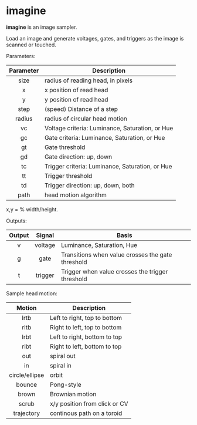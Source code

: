 # imagine

**imagine** is an image sampler.

Load an image and generate voltages, gates, and triggers as the image is scanned or touched.

Parameters:

| Parameter | Description                                     |
|:---------:|-------------------------------------------------|
| size      | radius of reading head, in pixels               |
| x         | x position of read head                         |
| y         | y position of read head                         |
| step      | (speed) Distance of a step                      |
| radius    | radius of circular head motion                  |
| vc        | Voltage criteria: Luminance, Saturation, or Hue |
| gc        | Gate criteria: Luminance, Saturation, or Hue    |
| gt        | Gate threshold                                  |
| gd        | Gate direction: up, down                        |
| tc        | Trigger criteria: Luminance, Saturation, or Hue |
| tt        | Trigger threshold                               |
| td        | Trigger direction: up, down, both               |
| path      | head motion algorithm                           |

x,y = % width/height.

Outputs:

| Output | Signal  | Basis                                             |
|:------:|:-------:|---------------------------------------------------|
| v      | voltage | Luminance, Saturation, Hue                        |
| g      | gate    | Transitions when value crosses the gate threshold |
| t      | trigger | Trigger when value crosses the trigger threshold  |

Sample head motion:

| Motion         | Description                   |
|:--------------:|-------------------------------|
| lrtb           | Left to right, top to bottom  |
| rltb           | Right to left, top to bottom  |
| lrbt           | Left to right, bottom to top  |
| rlbt           | Right to left, bottom to top  |
| out            | spiral out                    |
| in             | spiral in                     |
| circle/ellipse | orbit                         |
| bounce         | Pong-style                    |
| brown          | Brownian motion               |
| scrub          | x/y position from click or CV |
| trajectory     | continous path on a toroid    |
